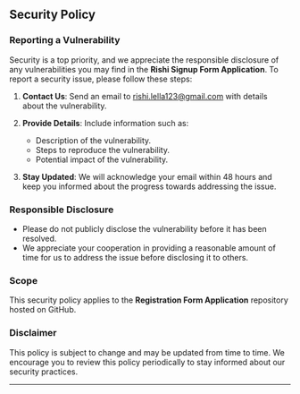 ## Security Policy

### Reporting a Vulnerability

Security is a top priority, and we appreciate the responsible disclosure of any vulnerabilities you may find in the **Rishi Signup Form Application**. To report a security issue, please follow these steps:

1. **Contact Us**: Send an email to [rishi.lella123@gmail.com](mailto:rishi.lella123@gmail.com) with details about the vulnerability.
   
2. **Provide Details**: Include information such as:
   - Description of the vulnerability.
   - Steps to reproduce the vulnerability.
   - Potential impact of the vulnerability.

3. **Stay Updated**: We will acknowledge your email within 48 hours and keep you informed about the progress towards addressing the issue.

### Responsible Disclosure

- Please do not publicly disclose the vulnerability before it has been resolved.
- We appreciate your cooperation in providing a reasonable amount of time for us to address the issue before disclosing it to others.

### Scope

This security policy applies to the **Registration Form Application** repository hosted on GitHub.

### Disclaimer

This policy is subject to change and may be updated from time to time. We encourage you to review this policy periodically to stay informed about our security practices.

---
